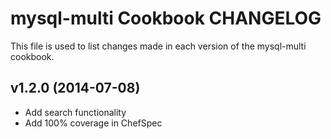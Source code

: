 mysql-multi Cookbook CHANGELOG
==============================
This file is used to list changes made in each version of the mysql-multi
cookbook.


v1.2.0 (2014-07-08)
-------------------
- Add search functionality
- Add 100% coverage in ChefSpec
